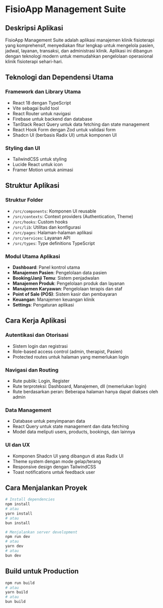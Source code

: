 # FisioApp Management Suite

## Deskripsi Aplikasi

FisioApp Management Suite adalah aplikasi manajemen klinik fisioterapi yang komprehensif, menyediakan fitur lengkap untuk mengelola pasien, jadwal, layanan, transaksi, dan administrasi klinik. Aplikasi ini dibangun dengan teknologi modern untuk memudahkan pengelolaan operasional klinik fisioterapi sehari-hari.

## Teknologi dan Dependensi Utama

### Framework dan Library Utama
- React 18 dengan TypeScript
- Vite sebagai build tool
- React Router untuk navigasi
- Firebase untuk backend dan database
- TanStack React Query untuk data fetching dan state management
- React Hook Form dengan Zod untuk validasi form
- Shadcn UI (berbasis Radix UI) untuk komponen UI

### Styling dan UI
- TailwindCSS untuk styling
- Lucide React untuk icon
- Framer Motion untuk animasi

## Struktur Aplikasi

### Struktur Folder
- `/src/components`: Komponen UI reusable
- `/src/contexts`: Context providers (Authentication, Theme)
- `/src/hooks`: Custom hooks
- `/src/lib`: Utilitas dan konfigurasi
- `/src/pages`: Halaman-halaman aplikasi
- `/src/services`: Layanan API
- `/src/types`: Type definitions TypeScript

### Modul Utama Aplikasi
- **Dashboard**: Panel kontrol utama
- **Manajemen Pasien**: Pengelolaan data pasien
- **Booking/Janji Temu**: Sistem penjadwalan
- **Manajemen Produk**: Pengelolaan produk dan layanan
- **Manajemen Karyawan**: Pengelolaan terapis dan staf
- **Point of Sale (POS)**: Sistem kasir dan pembayaran
- **Keuangan**: Manajemen keuangan klinik
- **Settings**: Pengaturan aplikasi

## Cara Kerja Aplikasi

### Autentikasi dan Otorisasi
- Sistem login dan registrasi
- Role-based access control (admin, therapist, Pasien)
- Protected routes untuk halaman yang memerlukan login

### Navigasi dan Routing
- Rute publik: Login, Register
- Rute terproteksi: Dashboard, Manajemen, dll (memerlukan login)
- Rute berdasarkan peran: Beberapa halaman hanya dapat diakses oleh admin

### Data Management
- Database untuk penyimpanan data
- React Query untuk state management dan data fetching
- Model data meliputi users, products, bookings, dan lainnya

### UI dan UX
- Komponen Shadcn UI yang dibangun di atas Radix UI
- Theme system dengan mode gelap/terang
- Responsive design dengan TailwindCSS
- Toast notifications untuk feedback user

## Cara Menjalankan Proyek

```sh
# Install dependencies
npm install
# atau
yarn install
# atau
bun install

# Menjalankan server development
npm run dev
# atau
yarn dev
# atau
bun dev
```

## Build untuk Production

```sh
npm run build
# atau
yarn build
# atau
bun build
```
